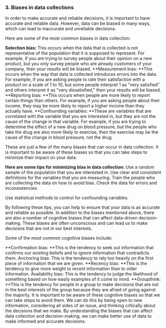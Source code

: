 ### 3. Biases in data collections

In order to make accurate and reliable decisions, it is important to have accurate and reliable data. However, data can be biased in many ways, which can lead to inaccurate and unreliable decisions.

Here are some of the most common biases in data collection:

**Selection bias:** This occurs when the data that is collected is not representative of the population that it is supposed to represent. For example, if you are trying to survey people about their opinion on a new product, but you only survey people who are already customers of your company, then your results will be biased.
**Measurement bias: **This occurs when the way that data is collected introduces errors into the data. For example, if you are asking people to rate their satisfaction with a product on a scale of 1 to 10, but some people interpret 1 as "very satisfied" and others interpret it as "very dissatisfied," then your results will be biased.
**Reporting bias: **This occurs when people are more likely to report certain things than others. For example, if you are asking people about their income, they may be more likely to report a higher income than they actually have.
**Confounding variables: **These are variables that are correlated with the variable that you are interested in, but they are not the cause of the change in that variable. For example, if you are trying to determine the effect of a new drug on blood pressure, but the people who take the drug are also more likely to exercise, then the exercise may be the cause of the change in blood pressure, not the drug.

These are just a few of the many biases that can occur in data collection. It is important to be aware of these biases so that you can take steps to minimize their impact on your data.

**Here are some tips for minimizing bias in data collection:**
Use a random sample of the population that you are interested in.
Use clear and consistent definitions for the variables that you are measuring.
Train the people who are collecting the data on how to avoid bias.
Check the data for errors and inconsistencies.

Use statistical methods to control for confounding variables.

By following these tips, you can help to ensure that your data is as accurate and reliable as possible.
In addition to the biases mentioned above, there are also a number of cognitive biases that can affect data-driven decision-making. These biases are often unconscious and can lead us to make decisions that are not in our best interests.

Some of the most common cognitive biases include:

**Confirmation bias: **This is the tendency to seek out information that confirms our existing beliefs and to ignore information that contradicts them.
Anchoring bias: This is the tendency to rely too heavily on the first piece of information that we are given.
**Recency bias: **This is the tendency to give more weight to recent information than to older information.
Availability bias: This is the tendency to judge the likelihood of something based on how easily examples of it come to mind.
**Groupthink: **This is the tendency for people in a group to make decisions that are not in the best interests of the group because they are afraid of going against the majority.
It is important to be aware of these cognitive biases so that we can take steps to avoid them. We can do this by being open to new information, considering all sides of an issue, and thinking critically about the decisions that we make.
By understanding the biases that can affect data collection and decision-making, we can make better use of data to make informed and accurate decisions.
